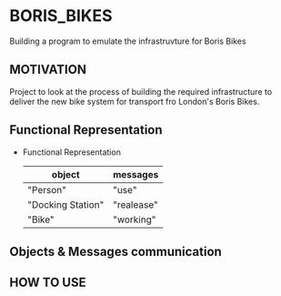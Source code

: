 # BORIS_BIKES #
Building a program to emulate the infrastruvture for Boris Bikes

## MOTIVATION ##
Project to look  at the process of building the required infrastructure to deliver the new bike system for transport fro London's Boris Bikes.

## Functional Representation ##

* Functional Representation

  <table>
    <thead>
      <tr>
        <th>object</th>
        <th>messages</th>
      </tr>
    </thead>
    <tbody>
        <tr>
            <td>"Person"</td>
            <td>"use"</td>
        </tr>
        <tr>
            <td>"Docking Station"</td>
            <td>"realease"</td>
        </tr>
        <tr>
            <td>"Bike"</td>
            <td>"working" </td>
        </tr>
    </tbody>
  </table>
## Objects & Messages communication ##
## HOW TO USE ##


